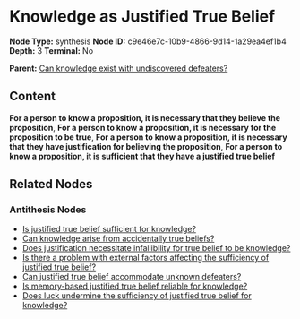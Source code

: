 # Knowledge as Justified True Belief

**Node Type:** synthesis
**Node ID:** c9e46e7c-10b9-4866-9d14-1a29ea4ef1b4
**Depth:** 3
**Terminal:** No

**Parent:** [Can knowledge exist with undiscovered defeaters?](can-knowledge-exist-with-undiscovered-defeaters-antithesis-ac1220c3-dc3e-4266-96cc-d0be3c41d085.md)

## Content

**For a person to know a proposition, it is necessary that they believe the proposition**, **For a person to know a proposition, it is necessary for the proposition to be true**, **For a person to know a proposition, it is necessary that they have justification for believing the proposition**, **For a person to know a proposition, it is sufficient that they have a justified true belief**

## Related Nodes

### Antithesis Nodes

- [Is justified true belief sufficient for knowledge?](is-justified-true-belief-sufficient-for-knowledge-antithesis-2c03486d-adb1-4923-9ba3-6ecca29bb6c4.md)
- [Can knowledge arise from accidentally true beliefs?](can-knowledge-arise-from-accidentally-true-beliefs-antithesis-4f99a349-102d-4d83-bcf0-063b6a8898c5.md)
- [Does justification necessitate infallibility for true belief to be knowledge?](does-justification-necessitate-infallibility-for-true-belief-to-be-knowledge-antithesis-05bb8987-2a0a-4038-90d2-bc0434b34b2b.md)
- [Is there a problem with external factors affecting the sufficiency of justified true belief?](is-there-a-problem-with-external-factors-affecting-the-sufficiency-of-justified-true-belief-antithesis-524cfb0b-29f8-45cc-a800-3ff3b1f2f78d.md)
- [Can justified true belief accommodate unknown defeaters?](can-justified-true-belief-accommodate-unknown-defeaters-antithesis-cd370541-2875-47ff-9d58-4874a0af992d.md)
- [Is memory-based justified true belief reliable for knowledge?](is-memory-based-justified-true-belief-reliable-for-knowledge-antithesis-c6440e38-2eb4-47c1-8ff4-54e413e36ac8.md)
- [Does luck undermine the sufficiency of justified true belief for knowledge?](does-luck-undermine-the-sufficiency-of-justified-true-belief-for-knowledge-antithesis-4094538d-22a0-4417-abf0-555976bb72dd.md)
